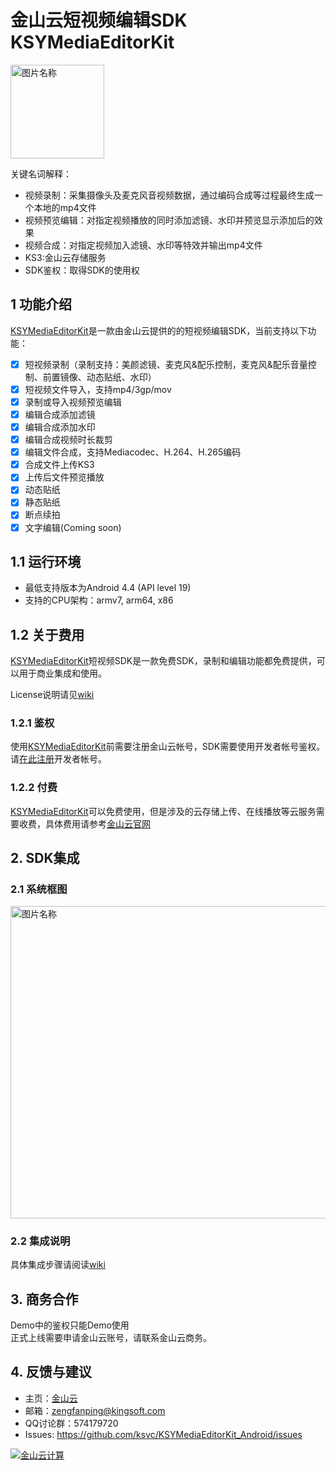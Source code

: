 # 金山云短视频编辑SDK KSYMediaEditorKit

<img src="https://ks3-cn-beijing.ksyun.com/ksy.vcloud.sdk/Android/short_video/liantu-13.png" width = "150" height = "150" alt="图片名称" align=center /> 

关键名词解释：
- 视频录制：采集摄像头及麦克风音视频数据，通过编码合成等过程最终生成一个本地的mp4文件  
- 视频预览编辑：对指定视频播放的同时添加滤镜、水印并预览显示添加后的效果  
- 视频合成：对指定视频加入滤镜、水印等特效并输出mp4文件
- KS3:金山云存储服务  
- SDK鉴权：取得SDK的使用权

## 1 功能介绍
[KSYMediaEditorKit][KSYMediaEditorKit]是一款由金山云提供的的短视频编辑SDK，当前支持以下功能：

* [x] 短视频录制（录制支持：美颜滤镜、麦克风&配乐控制，麦克风&配乐音量控制、前置镜像、动态贴纸、水印）
* [x] 短视频文件导入，支持mp4/3gp/mov
* [x] 录制或导入视频预览编辑
* [x] 编辑合成添加滤镜
* [x] 编辑合成添加水印
* [x] 编辑合成视频时长裁剪
* [x] 编辑文件合成，支持Mediacodec、H.264、H.265编码
* [x] 合成文件上传KS3
* [x] 上传后文件预览播放 
* [x] 动态贴纸 
* [x] 静态贴纸 
* [x] 断点续拍
* [x] 文字编辑(Coming soon)

## 1.1 运行环境  
- 最低支持版本为Android 4.4 (API level 19)
- 支持的CPU架构：armv7, arm64, x86


## 1.2 关于费用
[KSYMediaEditorKit][KSYMediaEditorKit]短视频SDK是一款免费SDK，录制和编辑功能都免费提供，可以用于商业集成和使用。

License说明请见[wiki][license]

### 1.2.1 鉴权
使用[KSYMediaEditorKit][KSYMediaEditorKit]前需要注册金山云帐号，SDK需要使用开发者帐号鉴权。请[在此注册][ksyun]开发者帐号。

### 1.2.2 付费
[KSYMediaEditorKit][KSYMediaEditorKit]可以免费使用，但是涉及的云存储上传、在线播放等云服务需要收费，具体费用请参考[金山云官网][ksyun]

## 2. SDK集成

### 2.1 系统框图

<img src="https://raw.githubusercontent.com/wiki/ksvc/KSYMediaEditorKit_Android/images/shortVideo.png" width = "708" height = "499.5" alt="图片名称" align=center />

### 2.2 集成说明
具体集成步骤请阅读[wiki][wiki]

## 3. 商务合作
Demo中的鉴权只能Demo使用  
正式上线需要申请金山云账号，请联系金山云商务。

## 4. 反馈与建议
- 主页：[金山云](http://www.ksyun.com/)
- 邮箱：<zengfanping@kingsoft.com>
- QQ讨论群：574179720
- Issues: <https://github.com/ksvc/KSYMediaEditorKit_Android/issues>

<a href="http://www.ksyun.com/"><img src="https://raw.githubusercontent.com/wiki/ksvc/KSYLive_Android/images/logo.png" border="0" alt="金山云计算" /></a>

[ksyun]:https://v.ksyun.com
[license]:https://github.com/ksvc/KSYMediaEditorKit_Android/wiki/license
[wiki]:https://github.com/ksvc/KSYMediaEditorKit_Android/wiki
[KSYMediaEditorKit]:https://github.com/ksvc/KSYMediaEditorKit_Android








